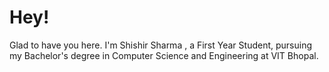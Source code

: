 # Hey!
Glad to have you here.
I'm Shishir Sharma , a First Year Student, pursuing my Bachelor's degree in Computer Science and Engineering at VIT Bhopal.
